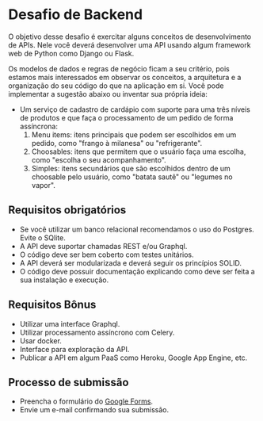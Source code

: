 # Desafio de Backend

O objetivo desse desafio é exercitar alguns conceitos de desenvolvimento de APIs. Nele você deverá desenvolver uma API usando algum framework web de Python como Django ou Flask.

Os modelos de dados e regras de negócio ficam a seu critério, pois estamos mais interessados em observar os conceitos, a arquitetura e a organização do seu código do que na aplicação em si. Você pode implementar a sugestão abaixo ou inventar sua própria ideia:

- Um serviço de cadastro de cardápio com suporte para uma três níveis de produtos e que faça o processamento de um pedido de forma assíncrona:
  1. Menu items: itens principais que podem ser escolhidos em um pedido, como "frango à milanesa" ou "refrigerante".
  2. Choosables: itens que permitem que o usuário faça uma escolha, como "escolha o seu acompanhamento".
  3. Simples: itens secundários que são escolhidos dentro de um choosable pelo usuário, como "batata sautê" ou "legumes no vapor".

## Requisitos **obrigatórios**

- Se você utilizar um banco relacional recomendamos o uso do Postgres. Evite o SQlite.
- A API deve suportar chamadas REST e/ou Graphql.
- O código deve ser bem coberto com testes unitários.
- A API deverá ser modularizada e deverá seguir os princípios SOLID.
- O código deve possuir documentação explicando como deve ser feita a sua instalação e execução.

## Requisitos Bônus

- Utilizar uma interface Graphql.
- Utilizar processamento assíncrono com Celery.
- Usar docker.
- Interface para exploração da API.
- Publicar a API em algum PaaS como Heroku, Google App Engine, etc.

## Processo de submissão

- Preencha o formulário do [Google Forms](https://forms.gle/4imQhNZKtahag1hH8).
- Envie um e-mail confirmando sua submissão.
